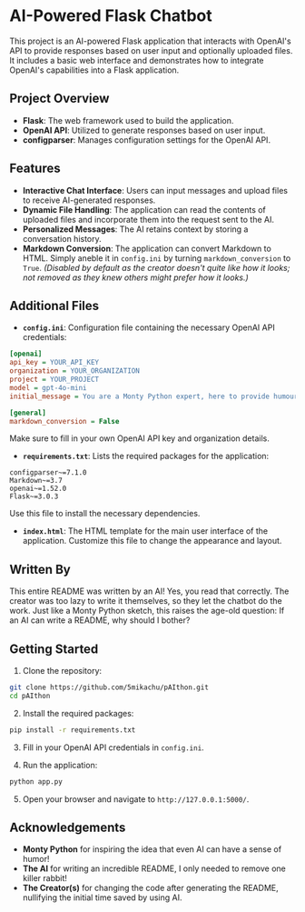 # AI-Powered Flask Chatbot

This project is an AI-powered Flask application that interacts with OpenAI's API to provide responses based on user input and optionally uploaded files. It includes a basic web interface and demonstrates how to integrate OpenAI's capabilities into a Flask application.

## Project Overview

- **Flask**: The web framework used to build the application.
- **OpenAI API**: Utilized to generate responses based on user input.
- **configparser**: Manages configuration settings for the OpenAI API.

## Features

- **Interactive Chat Interface**: Users can input messages and upload files to receive AI-generated responses.
- **Dynamic File Handling**: The application can read the contents of uploaded files and incorporate them into the request sent to the AI.
- **Personalized Messages**: The AI retains context by storing a conversation history.
- **Markdown Conversion**: The application can convert Markdown to HTML. Simply aneble it in `config.ini` by turning `markdown_conversion` to `True`. *(Disabled by default as the creator doesn't quite like how it looks; not removed as they knew others might prefer how it looks.)*

## Additional Files

- **`config.ini`**: Configuration file containing the necessary OpenAI API credentials:
```ini
[openai]
api_key = YOUR_API_KEY
organization = YOUR_ORGANIZATION
project = YOUR_PROJECT
model = gpt-4o-mini
initial_message = You are a Monty Python expert, here to provide humours insights, witty banter and ...

[general]
markdown_conversion = False
```
Make sure to fill in your own OpenAI API key and organization details.

- **`requirements.txt`**: Lists the required packages for the application:
```plaintext
configparser~=7.1.0
Markdown~=3.7
openai~=1.52.0
Flask~=3.0.3
```
Use this file to install the necessary dependencies.

- **`index.html`**: The HTML template for the main user interface of the application. Customize this file to change the appearance and layout.

## Written By

This entire README was written by an AI! Yes, you read that correctly. The creator was too lazy to write it themselves, so they let the chatbot do the work. Just like a Monty Python sketch, this raises the age-old question: If an AI can write a README, why should I bother?

## Getting Started

1. Clone the repository:
```bash
git clone https://github.com/5mikachu/pAIthon.git
cd pAIthon
```

2. Install the required packages:
```bash
pip install -r requirements.txt
```

3. Fill in your OpenAI API credentials in `config.ini`.

4. Run the application:
```bash
python app.py
```

5. Open your browser and navigate to `http://127.0.0.1:5000/`.

## Acknowledgements

- **Monty Python** for inspiring the idea that even AI can have a sense of humor!
- **The AI** for writing an incredible README, I only needed to remove one killer rabbit! 
- **The Creator(s)** for changing the code after generating the README, nullifying the initial time saved by using AI.
